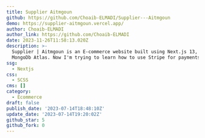 ```yaml
---
title: Supplier Aitmgoun
github: https://github.com/Choaib-ELMADI/Supplier---Aitmgoun
demo: https://supplier-aitmgoun.vercel.app/
author: Choaib-ELMADI
author_link: https://github.com/Choaib-ELMADI
date: 2023-11-26T11:58:13.020Z
description: >-
  Supplier | Aitmgoun is an E-commerce website built using Next.js 13, Sass and
  MongoDb Atlas. Now I'm trying to learn how to use Stripe for payments.
ssg:
  - Nextjs
css:
  - SCSS
cms: []
category:
  - Ecommerce
draft: false
publish_date: '2023-07-14T18:48:10Z'
update_date: '2023-07-14T19:20:02Z'
github_star: 5
github_fork: 0
---
```

